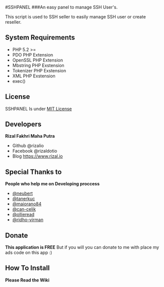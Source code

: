 #SSHPANEL
###An easy panel to manage SSH User's.

This script is used to SSH seller to easily manage SSH user or create reseller.

## System Requirements

* PHP 5.2 >=
* PDO PHP Extension
* OpenSSL PHP Extension
* Mbstring PHP Exstension
* Tokenizer PHP Exstension
* XML PHP Exstension
* exec()

## License

SSHPANEL Is under [MIT License](https://opensource.org/licenses/MIT)

## Developers

**Rizal Fakhri Maha Putra**

* Github @rizalio
* Facebook @rizaldotio
* Blog https://www.rizal.io

## Special Thanks to

**People who help me on Developing  proccess**

* [@neubert](http://stackoverflow.com/users/569976/neubert)
* [@tanerkuc](http://stackoverflow.com/users/227562/tanerkuc)
* [@maiorano84](http://stackoverflow.com/users/1347308/maiorano84)
* [@can-celik](http://stackoverflow.com/users/2951316/can-celik)
* [@ollieread](http://stackoverflow.com/users/3104359/ollieread)
* [@ridho-virman](https://web.facebook.com/scriptkiddies777)

## Donate

**This application is FREE**
But if you will you can donate to me with place my ads code on this app :)

## How To Install

**Please Read the Wiki**

